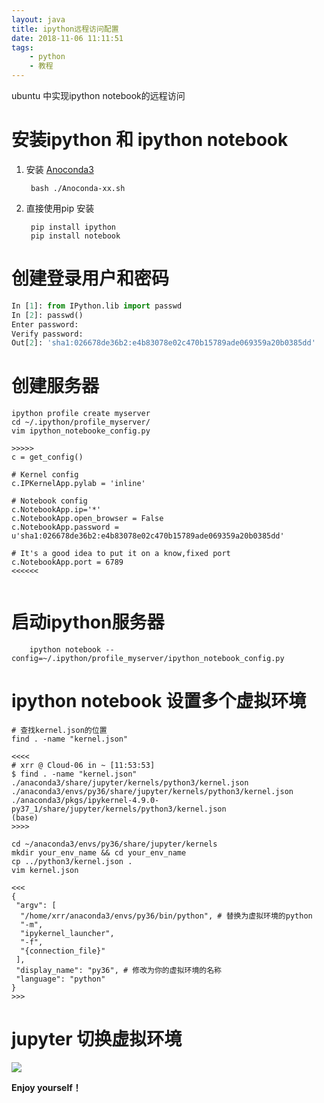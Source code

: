 ```yaml
---
layout: java
title: ipython远程访问配置
date: 2018-11-06 11:11:51
tags:
    - python
    - 教程
---
```


ubuntu 中实现ipython notebook的远程访问

# 安装ipython 和 ipython notebook

1. 安装 [Anoconda3](https://mirrors.tuna.tsinghua.edu.cn/anaconda/archive/)

        bash ./Anoconda-xx.sh

2. 直接使用pip 安装

        pip install ipython 
        pip install notebook

# 创建登录用户和密码

``` python 
In [1]: from IPython.lib import passwd
In [2]: passwd()
Enter password:
Verify password:
Out[2]: 'sha1:026678de36b2:e4b83078e02c470b15789ade069359a20b0385dd'

```

# 创建服务器

``` shell
ipython profile create myserver
cd ~/.ipython/profile_myserver/
vim ipython_notebooke_config.py

>>>>>
c = get_config()

# Kernel config
c.IPKernelApp.pylab = 'inline'

# Notebook config
c.NotebookApp.ip='*'
c.NotebookApp.open_browser = False
c.NotebookApp.password = u'sha1:026678de36b2:e4b83078e02c470b15789ade069359a20b0385dd'

# It's a good idea to put it on a know,fixed port
c.NotebookApp.port = 6789
<<<<<<


```

# 启动ipython服务器

        ipython notebook --config=~/.ipython/profile_myserver/ipython_notebook_config.py

# ipython notebook 设置多个虚拟环境

``` shell
# 查找kernel.json的位置
find . -name "kernel.json"

<<<<
# xrr @ Cloud-06 in ~ [11:53:53] 
$ find . -name "kernel.json"
./anaconda3/share/jupyter/kernels/python3/kernel.json
./anaconda3/envs/py36/share/jupyter/kernels/python3/kernel.json
./anaconda3/pkgs/ipykernel-4.9.0-py37_1/share/jupyter/kernels/python3/kernel.json
(base) 
>>>>

cd ~/anaconda3/envs/py36/share/jupyter/kernels
mkdir your_env_name && cd your_env_name
cp ../python3/kernel.json .
vim kernel.json

<<<
{
 "argv": [
  "/home/xrr/anaconda3/envs/py36/bin/python", # 替换为虚拟环境的python
  "-m",
  "ipykernel_launcher",
  "-f",
  "{connection_file}"
 ],
 "display_name": "py36", # 修改为你的虚拟环境的名称
 "language": "python"
}
>>>

```

# jupyter 切换虚拟环境

![](/images/dl/TIM截图20181106121037.jpg)

**Enjoy yourself！**